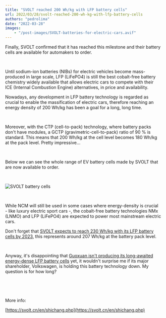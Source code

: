 ```yaml
---
title: "SVOLT reached 200 Wh/kg with LFP battery cells"
url: 2022/03/28/svolt-reached-200-wh-kg-with-lfp-battery-cells
authors: "pedrolima"
date: "2022-03-28"
images: 
    - "/post-images/SVOLT-batteries-for-electric-cars.avif"
---
```


Finally, SVOLT confirmed that it has reached this milestone and their battery cells are available for automakers to order.

 

Until sodium-ion batteries (NIBs) for electric vehicles become mass-produced in large scale, LFP (LiFePO4) is still the best cobalt-free battery chemistry widely available that allows electric cars to compete with their ICE (Internal Combustion Engine) alternatives, in price and availability.

Nowadays, any development in LFP battery technology is regarded as crucial to enable the massification of electric cars, therefore reaching an energy density of 200 Wh/kg has been a goal for a long, long time.

 

Moreover, with the CTP (cell-to-pack) technology, where battery packs don't have modules, a GCTP (gravimetric-cell-to-pack) ratio of 90 % is standard. This means that 200 Wh/kg at the cell level becomes 180 Wh/kg at the pack level. Pretty impressive...

 

Below we can see the whole range of EV battery cells made by SVOLT that are now available to order.

 

![SVOLT battery cells](post-images/SVOLT-battery-cells.avif)

 

While NCM will still be used in some cases where energy-density is crucial - like luxury electric sport cars -, the cobalt-free battery technologies NMx (LNMO) and LFP (LiFePO4) are expected to power most mainstream electric cars.

Don't forget that [SVOLT expects to reach 230 Wh/kg with its LFP battery cells by 2023](/2021/11/22/svolt-unveils-its-second-generation-l600-short-blade-battery/), this represents around 207 Wh/kg at the battery pack level.

 

Anyway, it's disappointing that [Guoxuan isn't producing its long-awaited energy-dense LFP battery cells](/2021/01/10/guoxuan-unveils-a-cobalt-free-lfp-pouch-battery-cell-with-212-wh-kg/) yet, it wouldn't surprise me if its major shareholder, Volkswagen, is holding this battery technology down. My question is for how long?

 

 

More info:

[https://svolt.cn/en/shichang.php](https://svolt.cn/en/shichang.php)
